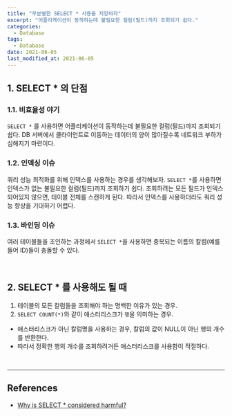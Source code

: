 ```yaml
---
title: "무분별한 SELECT * 사용을 지양하자"
excerpt: "어플리케이션이 동작하는데 불필요한 컬럼(필드)까지 조회되기 쉽다."
categories:
  - Database
tags:
  - Database
date: 2021-06-05
last_modified_at: 2021-06-05
---
```


## 1. SELECT * 의 단점

### 1.1. 비효율성 야기

``SELECT *`` 를 사용하면 어플리케이션이 동작하는데 불필요한 컬럼(필드)까지 조회되기 쉽다. DB 서버에서 클라이언트로 이동하는 데이터의 양이 많아질수록 네트워크 부하가 심해지기 마련이다.

### 1.2. 인덱싱 이슈

쿼리 성능 최적화를 위해 인덱스를 사용하는 경우를 생각해보자. ``SELECT *``를 사용하면 인덱스가 없는 불필요한 컬럼(필드)까지 조회하기 쉽다. 조회하려는 모든 필드가 인덱스 되어있지 않으면, 테이블 전체를 스캔하게 된다. 따라서 인덱스를 사용하더라도 쿼리 성능 향상을 기대하기 어렵다.

### 1.3. 바인딩 이슈

여러 테이블들을 조인하는 과정에서 ``SELECT *``을 사용하면 중복되는 이름의 칼럼(예를 들어 ID)들이 충돌할 수 있다.

<br>

## 2. SELECT * 를 사용해도 될 때

1. 테이블의 모든 칼럼들을 조회해야 하는 명백한 이유가 있는 경우.
2. ``SELECT COUNT(*)``와 같이 애스터리스크가 ``행``을 의미하는 경우.
  * 애스터리스크가 아닌 칼럼명을 사용하는 경우, 칼럼의 값이 NULL이 아닌 행의 개수를 반환한다.
  * 따라서 정확한 행의 개수를 조회하려거든 애스터리스크를 사용함이 적절하다.

<br>

---

## References

* [Why is SELECT * considered harmful?](https://stackoverflow.com/questions/3639861/why-is-select-considered-harmful)
